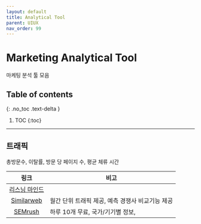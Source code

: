 ```yaml
---
layout: default
title: Analytical Tool
parent: UIUX
nav_order: 99
---
```


# Marketing Analytical Tool
마케팅 분석 툴 모음

## Table of contents
{: .no_toc .text-delta }

1. TOC
{:toc}

---

## 트래픽
총방문수, 이탈률, 방문 당 페이지 수, 평균 체류 시간


|링크|비고|
|:--:|--|
|[리스닝 마인드](https://www.listeningmind.com/ko/)||
|[Similarweb](https://www.similarweb.com/)|월간 단위 트래픽 제공, 예측 경쟁사 비교기능 제공|
|[SEMrush](https://www.semrush.com/)|하루 10개 무료, 국가/기기별 정보, |
